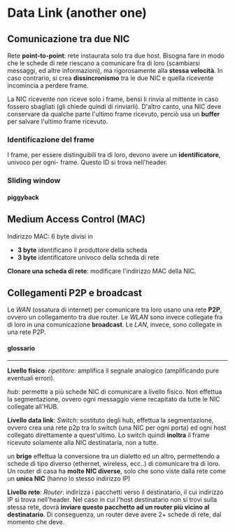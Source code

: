 
# Data Link (another one)

## Comunicazione tra due NIC
Rete **point-to-point**: rete instaurata solo tra due host.
Bisogna fare in modo che le schede di rete riescano a comunicare fra di loro (scambiarsi messaggi, ed altre informazioni), ma rigorosamente alla **stessa velocità**. 
In caso contrario, si crea **dissincronismo** tra le due NIC e quella ricevente incomincia a perdere frame.

La NIC ricevente non riceve solo i frame, bensì li rinvia al mittente in caso fossero sbagliati (gli chiede quindi di rinviarli).
D'altro canto, una NIC deve conservare da qualche parte l'ultimo frame ricevuto, perciò usa un **buffer** per salvare l'ultimo frame ricevuto.

### Identificazione del frame
I frame, per essere distinguibili tra di loro, devono avere un **identificatore**, univoco per ogni-  frame. Questo ID si trova nell'header.


### Sliding window



#### piggyback



## Medium Access Control (MAC)

Indirizzo MAC: 6 byte divisi in
- **3 byte** identificano il produttore della scheda
- **3 byte** identificatore univoco della scheda di rete 

**Clonare una scheda di rete**: modificare l'indirizzo MAC della NIC.


## Collegamenti P2P e broadcast

Le *WAN* (ossatura di internet) per comunicare tra loro usano una rete **P2P**, ovvero un collegamento tra due router.
Le *WLAN* sono invece collegate fra di loro in una comunicazione **broadcast**.
Le *LAN*, invece, sono collegate in una rete P2P.



#### glossario
****
**Livello fisico**:
 *ripetitore*: amplifica il segnale analogico (amplificando pure eventuali errori).
 
 *hub*: permette a più schede NIC di comunicare a livello fisico. 
 Non effettua la segmentazione, ovvero ogni messaggio viene recapitato da tutte le NIC collegate all'HUB.

**Livello data link**:
*Switch*:  sostituto degli hub, effettua la segmentazione, ovvero crea una rete p2p tra lo switch (una NIC per ogni porta) ed ogni host collegato direttamente a quest'ultimo. 
Lo switch quindi **inoltra** il frame ricevuto solamente alla NIC destinataria, non a tutte.


un **brige** effettua la conversione tra un dialetto ed un altro, permettendo a schede di tipo diverso (ethernet, wireless, ecc..) di comunicare tra di loro.
Un router di casa ha **molte NIC diverse**, solo che sono viste dalla rete come un **unica NIC** (hanno lo stesso indirizzo IP)

**Livello rete**:
*Router*: indirizza i pacchetti verso il destinatario, il cui indirizzo IP si trova nell'header.
Nel caso in cui l'host destinatario non si trovi sulla stessa rete, dovrà **inviare questo pacchetto ad un router più vicino al destinatario**.
Di conseguenza, un router deve avere 2+ schede di rete, dal momento che deve.














